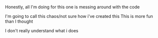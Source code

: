 Honestly, all I'm doing for this one is messing around with the code

I'm going to call this chaos/not sure how i've created this
This is more fun than I thought 

I don't really understand what i does